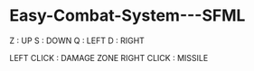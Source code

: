 # Easy-Combat-System---SFML

Z : UP
S : DOWN
Q : LEFT
D : RIGHT

LEFT CLICK : DAMAGE ZONE
RIGHT CLICK : MISSILE
